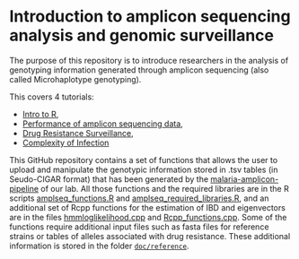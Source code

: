 # Introduction to amplicon sequencing analysis and genomic surveillance

The purpose of this repository is to introduce researchers in the analysis of genotyping information generated through amplicon sequencing (also called Microhaplotype genotyping).

This covers 4 tutorials:

- [Intro to R](https://paulonvnv.github.io/intro_to_genomic_surveillance/Intro_to_R.html),
- [Performance of amplicon sequencing data](https://paulonvnv.github.io/intro_to_genomic_surveillance/Sequencing_PErformance.html),
- [Drug Resistance Surveillance](https://paulonvnv.github.io/intro_to_genomic_surveillance/Drug_resistance_surveillance.html),
- [Complexity of Infection](https://paulonvnv.github.io/intro_to_genomic_surveillance/Complexity_of_infection.html)


This GitHub repository contains a set of functions that allows the user to upload and manipulate the genotypic information stored in .tsv tables (in Seudo-CIGAR format) that has been generated by the [malaria-amplicon-pipeline](https://github.com/broadinstitute/malaria-amplicon-pipeline) of our lab. All those functions and the required libraries are in the R scripts [amplseq_functions.R](https://github.com/Paulonvnv/intro_to_genomic_surveillance/blob/main/docs/functions_and_libraries/amplseq_functions.R) and [amplseq_required_libraries.R](https://github.com/Paulonvnv/intro_to_genomic_surveillance/blob/main/docs/functions_and_libraries/amplseq_required_libraries.R), and an additional set of Rcpp functions for the estimation of IBD and eigenvectors are in the files [hmmloglikelihood.cpp](https://github.com/Paulonvnv/MHap-Analysis/blob/main/docs/functions_and_libraries/hmmloglikelihood.cpp) and [Rcpp_functions.cpp](https://github.com/Paulonvnv/intro_to_genomic_surveillance/blob/main/docs/functions_and_libraries/Rcpp_functions.cpp). Some of the functions require additional input files such as fasta files for reference strains or tables of alleles associated with drug resistance. These additional information is stored in the folder [`doc/reference`](https://github.com/Paulonvnv/intro_to_genomic_surveillance/tree/main/docs/reference).



